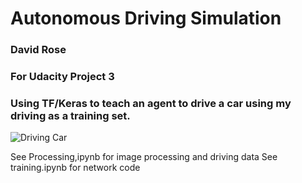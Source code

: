 # Autonomous Driving Simulation
### David Rose
### For Udacity Project 3

### Using TF/Keras to teach an agent to drive a car using my driving as a training set.

![Driving Car](https://github.com/cipher982/Autonomous-Driving-Simulation/blob/master/media/car_driving.gif?raw=True)

See Processing,ipynb for image processing and driving data
See training.ipynb for network code